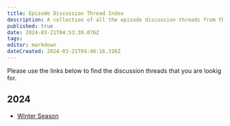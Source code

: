 ```yaml
---
title: Episode Discussion Thread Index
description: A collection of all the episode discussion threads from the community.
published: true
date: 2024-03-21T04:53:39.076Z
tags: 
editor: markdown
dateCreated: 2024-03-21T04:46:16.316Z
---
```


Please use the links below to find the discussion threads that you are lookig for.

## 2024

- [Winter Season](/2024/winter)